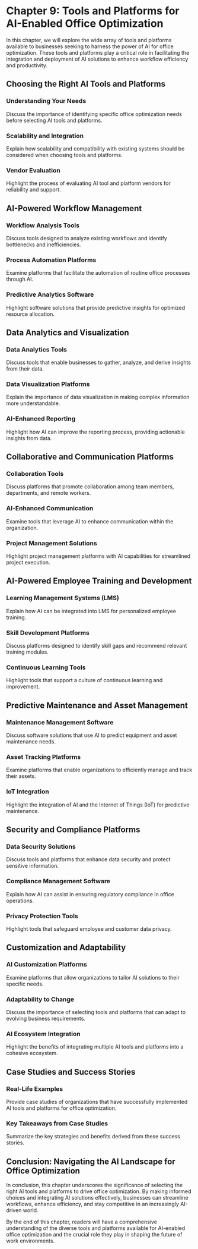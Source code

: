 Chapter 9: Tools and Platforms for AI-Enabled Office Optimization
=================================================================

In this chapter, we will explore the wide array of tools and platforms available to businesses seeking to harness the power of AI for office optimization. These tools and platforms play a critical role in facilitating the integration and deployment of AI solutions to enhance workflow efficiency and productivity.

Choosing the Right AI Tools and Platforms
-----------------------------------------

### Understanding Your Needs

Discuss the importance of identifying specific office optimization needs before selecting AI tools and platforms.

### Scalability and Integration

Explain how scalability and compatibility with existing systems should be considered when choosing tools and platforms.

### Vendor Evaluation

Highlight the process of evaluating AI tool and platform vendors for reliability and support.

AI-Powered Workflow Management
------------------------------

### Workflow Analysis Tools

Discuss tools designed to analyze existing workflows and identify bottlenecks and inefficiencies.

### Process Automation Platforms

Examine platforms that facilitate the automation of routine office processes through AI.

### Predictive Analytics Software

Highlight software solutions that provide predictive insights for optimized resource allocation.

Data Analytics and Visualization
--------------------------------

### Data Analytics Tools

Discuss tools that enable businesses to gather, analyze, and derive insights from their data.

### Data Visualization Platforms

Explain the importance of data visualization in making complex information more understandable.

### AI-Enhanced Reporting

Highlight how AI can improve the reporting process, providing actionable insights from data.

Collaborative and Communication Platforms
-----------------------------------------

### Collaboration Tools

Discuss platforms that promote collaboration among team members, departments, and remote workers.

### AI-Enhanced Communication

Examine tools that leverage AI to enhance communication within the organization.

### Project Management Solutions

Highlight project management platforms with AI capabilities for streamlined project execution.

AI-Powered Employee Training and Development
--------------------------------------------

### Learning Management Systems (LMS)

Explain how AI can be integrated into LMS for personalized employee training.

### Skill Development Platforms

Discuss platforms designed to identify skill gaps and recommend relevant training modules.

### Continuous Learning Tools

Highlight tools that support a culture of continuous learning and improvement.

Predictive Maintenance and Asset Management
-------------------------------------------

### Maintenance Management Software

Discuss software solutions that use AI to predict equipment and asset maintenance needs.

### Asset Tracking Platforms

Examine platforms that enable organizations to efficiently manage and track their assets.

### IoT Integration

Highlight the integration of AI and the Internet of Things (IoT) for predictive maintenance.

Security and Compliance Platforms
---------------------------------

### Data Security Solutions

Discuss tools and platforms that enhance data security and protect sensitive information.

### Compliance Management Software

Explain how AI can assist in ensuring regulatory compliance in office operations.

### Privacy Protection Tools

Highlight tools that safeguard employee and customer data privacy.

Customization and Adaptability
------------------------------

### AI Customization Platforms

Examine platforms that allow organizations to tailor AI solutions to their specific needs.

### Adaptability to Change

Discuss the importance of selecting tools and platforms that can adapt to evolving business requirements.

### AI Ecosystem Integration

Highlight the benefits of integrating multiple AI tools and platforms into a cohesive ecosystem.

Case Studies and Success Stories
--------------------------------

### Real-Life Examples

Provide case studies of organizations that have successfully implemented AI tools and platforms for office optimization.

### Key Takeaways from Case Studies

Summarize the key strategies and benefits derived from these success stories.

Conclusion: Navigating the AI Landscape for Office Optimization
---------------------------------------------------------------

In conclusion, this chapter underscores the significance of selecting the right AI tools and platforms to drive office optimization. By making informed choices and integrating AI solutions effectively, businesses can streamline workflows, enhance efficiency, and stay competitive in an increasingly AI-driven world.

By the end of this chapter, readers will have a comprehensive understanding of the diverse tools and platforms available for AI-enabled office optimization and the crucial role they play in shaping the future of work environments.
